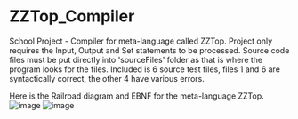 # ZZTop_Compiler
 School Project - Compiler for meta-language called ZZTop. Project only requires the Input, Output and Set statements to be processed. Source code files must be put directly into 'sourceFiles' folder as that is where the program looks for the files. Included is 6 source test files, files 1 and 6 are syntactically correct, the other 4 have various errors.
 
Here is the Railroad diagram and EBNF for the meta-language ZZTop.
![image](https://user-images.githubusercontent.com/80369181/165426779-4ca32208-fac3-4cb4-bbab-f58cb319a57b.png)
![image](https://user-images.githubusercontent.com/80369181/165427097-dfd40fa8-104b-44ac-a8e2-0a9219b1f10b.png)

